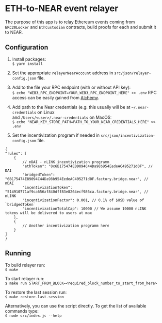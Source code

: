 # ETH-to-NEAR event relayer

The purpose of this app is to relay Ethereum events coming from `ERC20Locker` and `EthCustodian` contracts, build proofs
for each and submit it to NEAR.

## Configuration

1. Install packages:<br/>
`$ yarn install`

2. Set the appropriate `relayerNearAccount` address in `src/json/relayer-config.json` file.

3. Add to the file your RPC endpoint (with or without API key):<br/>
`$ echo "WEB3_RPC_ENDPOINT=YOUR_WEB3_RPC_ENDPOINT_HERE" >> .env`
RPC access can be easily gained from [Alchemy](https://www.alchemyapi.io/).

4. Add path to the Near credentials (e.g. this usually will be at `~/.near-credentials` on Linux <br/>
and `/Users/<user>/.near-credentials` on MacOS: <br/>
`$ echo "NEAR_KEY_STORE_PATH=PATH_TO_YOUR_NEAR_CREDENTIALS_HERE" >> .env`

5. Set the incentivization program if needed in `src/json/incentivization-config.json` file.
```
{
"rules": [
    {
        // nDAI - nLINK incentivization programm
        "ethToken": "0x6B175474E89094C44Da98b954EedeAC495271d0F", // DAI
        "bridgedToken": "6B175474E89094C44Da98b954EedeAC495271d0F.factory.bridge.near", // nDAI
        "incentivizationToken": "514910771af9ca656af840dff83e8264ecf986ca.factory.bridge.near", // nLINK
        "incentivizationFactor": 0.001, // 0.1% of $USD value of `bridgedToken`
        "incentivizationTotalCap": 10000 // We assume 10000 nLINK tokens will be delivered to users at max
    },
    {
        // Another incentivization programm here
    }
]
}
```
## Running

To build relayer run:<br/>
`$ make`

To start relayer run:<br/>
`$ make run START_FROM_BLOCK=<required_block_number_to_start_from_here>`

To restore the last session run:<br/>
`$ make restore-last-session`

Alternatively, you can use the script directly. To get the list of available commands type:<br/>
`$ node src/index.js --help`
